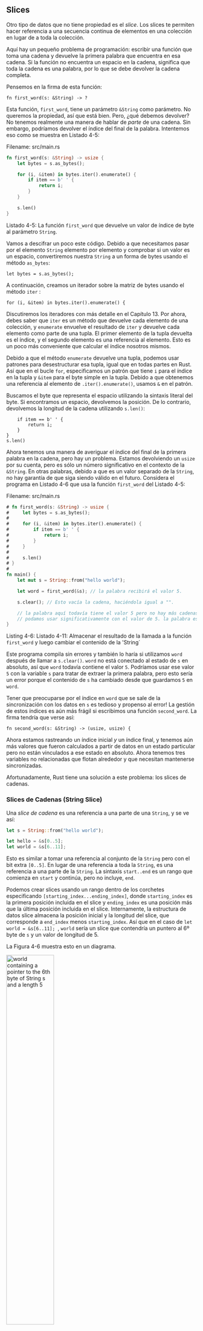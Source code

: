 ## Slices

Otro tipo de datos que no tiene propiedad es el *slice*. Los slices te permiten
hacer referencia a una secuencia continua de elementos en una colección en lugar de a
toda la colección.

Aquí hay un pequeño problema de programación: escribir una función que toma una cadena y
devuelve la primera palabra que encuentra en esa cadena. Si la función no encuentra un
espacio en la cadena, significa que toda la cadena es una palabra, por lo que se debe devolver
la cadena completa.

Pensemos en la firma de esta función:

```rust,ignore
fn first_word(s: &String) -> ?
```

Esta función, `first_word`, tiene un parámetro `&String` como parámetro. No queremos la
propiedad, así que está bien. Pero, ¿qué debemos devolver? No tenemos realmente una
manera de hablar de *parte* de una cadena. Sin embargo, podríamos devolver el índice del
final de la palabra. Intentemos eso como se muestra en Listado 4-5:

<span class="filename">Filename: src/main.rs</span>

```rust
fn first_word(s: &String) -> usize {
    let bytes = s.as_bytes();

    for (i, &item) in bytes.iter().enumerate() {
        if item == b' ' {
            return i;
        }
    }

    s.len()
}
```

<span class="caption">Listado 4-5: La función `first_word` que devuelve un
valor de índice de byte al parámetro `String`.</span>

Vamos a descifrar un poco este código. Debido a que necesitamos pasar por el elemento `String`
elemento por elemento y comprobar si un valor es un espacio, convertiremos nuestra
`String` a un forma de bytes usando el método `as_bytes`:

```rust,ignore
let bytes = s.as_bytes();
```

A continuación, creamos un iterador sobre la matriz de bytes usando el método `iter`  :

```rust,ignore
for (i, &item) in bytes.iter().enumerate() {
```

Discutiremos los iteradores con más detalle en el Capítulo 13. Por ahora, debes saber que `iter`
es un método que devuelve cada elemento de una colección, y `enumerate` envuelve
el resultado de `iter` y devuelve cada elemento como parte de una tupla. El
primer elemento de la tupla devuelta es el índice, y el segundo elemento es una
referencia al elemento. Esto es un poco más conveniente que calcular el
índice nosotros mismos.

Debido a que el método `enumerate` devuelve una tupla, podemos usar patrones para
desestructurar esa tupla, igual que en todas partes en Rust. Así que en el bucle
`for`, especificamos un patrón que tiene `i` para el índice en la tupla y `&item`
para el byte simple en la tupla. Debido a que obtenemos una referencia al elemento de
`.iter().enumerate()`, usamos `&` en el patrón.

Buscamos el byte que representa el espacio utilizando la sintaxis literal del
byte. Si encontramos un espacio, devolvemos la posición. De lo contrario, devolvemos la
longitud de la cadena utilizando `s.len()`:

```rust,ignore
    if item == b' ' {
        return i;
    }
}
s.len()
```

Ahora tenemos una manera de averiguar el índice del final de la primera palabra en la
cadena, pero hay un problema. Estamos devolviendo un `usize` por su cuenta, pero es
sólo un número significativo en el contexto de la `&String`. En otras palabras,
debido a que es un valor separado de la `String`, no hay garantía de que
siga siendo válido en el futuro. Considera el programa en Listado 4-6 que
usa la función `first_word` del Listado 4-5:

<span class="filename">Filename: src/main.rs</span>

```rust
# fn first_word(s: &String) -> usize {
#     let bytes = s.as_bytes();
#
#     for (i, &item) in bytes.iter().enumerate() {
#         if item == b' ' {
#             return i;
#         }
#     }
#
#     s.len()
# }
#
fn main() {
    let mut s = String::from("hello world");

    let word = first_word(&s); // la palabra recibirá el valor 5.

    s.clear(); // Esto vacía la cadena, haciéndola igual a "".

    // la palabra aquí todavía tiene el valor 5 pero no hay más cadenas que
    // podamos usar significativamente con el valor de 5. la palabra es ahora totalmente inválida!
}
```

<span class="caption">Listing 4-6: Listado 4-11: Almacenar el resultado de la llamada a la función
`first_word` y luego cambiar el contenido de la 'String`</span>

Este programa compila sin errores y también lo haría si utilizamos `word` después
de llamar a `s.clear()`. `word` no está conectado al estado de `s` en absoluto, así
que `word` todavía contiene el valor `5`. Podríamos usar ese valor `5` con la
variable `s` para tratar de extraer la primera palabra, pero esto sería un error
porque el contenido de `s` ha cambiado desde que guardamos `5` en `word`.

Tener que preocuparse por el índice en `word` que se sale de la sincronización con los datos en
`s` es tedioso y propenso al error! La gestión de estos índices es aún más frágil si
escribimos una función `second_word`. La firma tendría que verse así:

```rust,ignore
fn second_word(s: &String) -> (usize, usize) {
```

Ahora estamos rastreando un índice inicial *y* un índice final, y tenemos aún más valores
que fueron calculados a partir de datos en un estado particular pero no están vinculados a
ese estado en absoluto. Ahora tenemos tres variables no relacionadas que flotan alrededor y que necesitan
mantenerse sincronizadas.

Afortunadamente, Rust tiene una solución a este problema: los slices de cadenas.

### Slices de Cadenas (String Slice)

Una *slice de cadena* es una referencia a una parte de una `String`, y se ve así:

```rust
let s = String::from("hello world");

let hello = &s[0..5];
let world = &s[6..11];
```

Esto es similar a tomar una referencia al conjunto de la `String` pero con el bit
extra `[0..5]`. En lugar de una referencia a toda la `String`, es una referencia
a una parte de la `String`. La sintaxis `start..end` es un rango que comienza en
`start` y continúa, pero no incluye, `end`.

Podemos crear slices usando un rango dentro de los corchetes especificando
`[starting_index...ending_index]`, donde `starting_index` es la primera posición
incluida en el slice y `ending_index` es una posición más que la última posición
incluida en el slice. Internamente, la estructura de datos slice almacena la posición inicial
y la longitud del slice, que corresponde a `end_index` menos
`starting_index`. Así que en el caso de `let world = &s[6..11]; `, `world` sería un
slice que contendría un puntero al 6º byte de `s` y un valor de longitud de 5.

La Figura 4-6 muestra esto en un diagrama.

<img alt="world containing a pointer to the 6th byte of String s and a length 5" src="img/trpl04-06.svg" class="center" style="width: 50%;" />

<span class="caption">Figura 4-6: String slice que se refiere a una parte de una
`String`</span>

Con la sintaxis de rango `..` de Rust, si quieres empezar en el primer índice (cero),
puedes reducir el valor antes de los dos periodos. En otras palabras, son iguales:

```rust
let s = String::from("hello");

let slice = &s[0..2];
let slice = &s[..2];
```

De la misma manera, si tu slice incluye el último byte de la `String`, puedes
dejar caer(drop) el número de seguimiento. Eso significa que son iguales:

```rust
let s = String::from("hello");

let len = s.len();

let slice = &s[3..len];
let slice = &s[3..];
```

También puede soltar ambos valores para tomar un slice de la cadena entera. Así que
estos son iguales:

```rust
let s = String::from("hello");

let len = s.len();

let slice = &s[0..len];
let slice = &s[..];
```

> Note: String slice range indices must occur at valid UTF-8 character
> boundaries. If you attempt to create a string slice in the middle of a
> multibyte character, your program will exit with an error. For the purposes
> of introducing string slices, we are assuming ASCII only in this section; a
> more thorough discussion of UTF-8 handling is in the “Strings” section of
> Chapter 8.

Con toda esta información en mente, reescribamos `first_word` para devolver un
slice. El tipo que significa "string slice" se escribe como `&str`:

<span class="filename">Filename: src/main.rs</span>

```rust
fn first_word(s: &String) -> &str {
    let bytes = s.as_bytes();

    for (i, &item) in bytes.iter().enumerate() {
        if item == b' ' {
            return &s[0..i];
        }
    }

    &s[..]
}
```

Obtenemos el índice para el final de la palabra de la misma manera que lo hicimos en Listing
4-5, buscando la primera aparición de un espacio. Cuando encontramos un espacio, devolvemos
un string slice utilizando el inicio de la cadena y el índice del espacio
como índices inicial y final.

Ahora, cuando llamamos `first_word`, recuperamos un único valor que está ligado a los
datos subyacentes. El valor está formado por una referencia al punto de partida del
slice y el número de elementos del mismo.

Devolver un slice también funcionaría para una función `second_word`:

```rust,ignore
fn second_word(s: &String) -> &str {
```

Ahora tenemos una API sencilla que es mucho más difícil de desordenar, ya que el
compilador garantizará que las referencias a la `String` siguen siendo válidas. ¿Recuerdas
el fallo en el programa de Listado 4-6, cuando obtuvimos el índice al final de la
primera palabra, pero luego se borró la cadena y que nuestro índice fue inválido? Ese código era
lógicamente incorrecto pero no mostraba ningún error inmediato. Los problemas aparecerían
más tarde si continuamos intentando usar el índice de la primera palabra con una cadena
vacía. Slices hace este error imposible y nos hace saber que tenemos un problema con
nuestro código mucho antes. Usando la versión slice de `first_word` lanzará un
error de compilación de tiempo:

<span class="filename">Filename: src/main.rs</span>

```rust,ignore
fn main() {
    let mut s = String::from("hello world");

    let word = first_word(&s);

    s.clear(); // Error!
}
```

Aquí está el error del compilador:

```text
error[E0502]: cannot borrow `s` as mutable because it is also borrowed as immutable
 --> src/main.rs:6:5
  |
4 |     let word = first_word(&s);
  |                            - immutable borrow occurs here
5 |
6 |     s.clear(); // Error!
  |     ^ mutable borrow occurs here
7 | }
  | - immutable borrow ends here
```

Recordemos las normas de préstamo que si tenemos una referencia inmutable
a algo, no podemos también tomar una referencia mutable.  Como `clear` necesita
truncar la `String`, intenta tomar una referencia mutable, que falla. Rust no
sólo ha hecho que nuestra API sea más fácil de usar, sino que también ha eliminado toda
una serie de errores en el momento de la compilación!.

#### Las Cadenas Literales son Slices

Recordemos que hablamos de que las cadenas literales se guardan dentro del binario. Ahora
que sabemos de las slices, podemos entender bien los las cadenas literales:

```rust
let s = "Hello, world!";
```

El tipo de `s`aquí es `&str`: es una slice que apunta a ese punto específico del
binario. Por eso también las cadenas literales son inmutables; `&str` es una
referencia inmutable.

#### Slices de Cadenas como Parámetros

Sabiendo que puedes tomar slices de literales y `String`s nos lleva a una
mejora más en `first_word`, y esa es su firma:

```rust,ignore
fn first_word(s: &String) -> &str {
```

Un Rustacean con más experiencia escribiría la siguiente línea en su lugar porque
nos permite usar la misma función tanto en `String`s como en `&str`s:

```rust,ignore
fn first_word(s: &str) -> &str {
```

Si tenemos una slice de cadena, podemos pasar eso directamente. Si tenemos una `String`, podemos
pasar una slice de toda la `String`. Definir una función para tomar una cadena
slice en lugar de una referencia a una String hace que nuestra API sea más general y útil
sin perder ninguna funcionalidad:

<span class="filename">Filename: src/main.rs</span>

```rust
# fn first_word(s: &str) -> &str {
#     let bytes = s.as_bytes();
#
#     for (i, &item) in bytes.iter().enumerate() {
#         if item == b' ' {
#             return &s[0..i];
#         }
#     }
#
#     &s[..]
# }
fn main() {
    let my_string = String::from("hello world");

    // first_word funciona en slices de `String`s
    let word = first_word(&my_string[..]);

    let my_string_literal = "hello world";

    // first_word funciona en slices de cadenas literales
    let word = first_word(&my_string_literal[..]);

    // ya que las cadenas literales ya *son* slices de cadena,
    // esto también funciona, ¡sin la sintaxis de slice!
    let word = first_word(my_string_literal);
}
```

### Otras Slices

Las Slice de cadenas, como podrías imaginarte, son específicas de las cadenas. Pero también
hay un tipo de slice más general. Considera este arreglo:

```rust
let a = [1, 2, 3, 4, 5];
```

Al igual que podríamos querer referirnos a una parte de una cadena, podríamos querer referirnos
a una parte de una array y hacerlo así:

```rust
let a = [1, 2, 3, 4, 5];

let slice = &a[1..3];
```

Esta slice tiene el tipo `&[i32]`. Funciona del mismo modo que las slices de cadena lo hacen,
almacenando una referencia al primer elemento y una longitud. Usarás este tipo de
slices para todo tipo de colecciones. Discutiremos estas colecciones en
detalle cuando hablemos de vectores en el Capítulo 8.

## Resumen

Los conceptos de propiedad, préstamo y slices son los que aseguran la seguridad de la memoria
en los programas de Rust al momento de la compilación. El lenguaje Rust te da control sobre el
uso de la memoria como otros lenguajes de programación de sistemas, pero tener la propiedad de
los datos automáticamente limpia los datos cuando el propietario sale fuera de alcance significa
que tu no tienes que escribir y depurar código extra para obtener este control.

La propiedad afecta la forma en que muchas otras partes de Rust trabajan, por lo que hablaremos sobre
estos conceptos durante el resto del libro. Pasemos al
siguiente capítulo y veamos la agrupación de datos en una `struct`.
